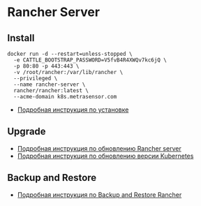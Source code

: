 # Rancher Server

## Install

```
docker run -d --restart=unless-stopped \
  -e CATTLE_BOOTSTRAP_PASSWORD=V5fvB4R4XWQv7kc6jQ \
  -p 80:80 -p 443:443 \
  -v /root/rancher:/var/lib/rancher \
  --privileged \
  --name rancher-server \
  rancher/rancher:latest \
  --acme-domain k8s.metrasensor.com
```

* [Подробная инструкция по установке](https://habr.com/ru/post/562588/)

## Upgrade

* [Подробная инструкция по обновлению Rancher server](https://rancher.com/docs/rancher/v2.5/en/installation/other-installation-methods/single-node-docker/single-node-upgrades/)
* [Подробная инструкция по обновлению версии Kubernetes](https://rancher.com/docs/rancher/v2.5/en/cluster-admin/upgrading-kubernetes/)

## Backup and Restore

* [Подробная инструкция по Backup and Restore Rancher](https://rancher.com/docs/rancher/v2.5/en/backups/)
